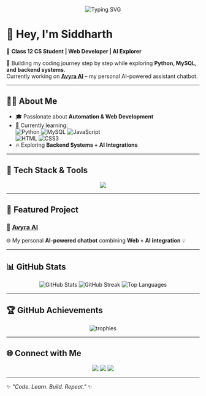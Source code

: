 <!-- Typing SVG -->
<p align="center">
  <img src="https://readme-typing-svg.herokuapp.com?font=Fira+Code&size=25&pause=1000&color=F700FF&center=true&vCenter=true&width=600&lines=💻+Web+Developer;🎓+Class+12+CS+Student;🚀+Learning+Python+%26+MySQL" alt="Typing SVG" />
</p>

# 👋 Hey, I'm Siddharth  

🚀 **Class 12 CS Student | Web Developer | AI Explorer**  

🌟 Building my coding journey step by step while exploring **Python, MySQL, and backend systems**.  
Currently working on **[Avyra AI](https://avyra-ai.onrender.com/)** – my personal AI-powered assistant chatbot.  

---

## 🧑‍💻 About Me
- 🎓 Passionate about **Automation & Web Development**
- 🌱 Currently learning:  
  ![Python](https://img.shields.io/badge/Python-3776AB?style=for-the-badge&logo=python&logoColor=white) 
  ![MySQL](https://img.shields.io/badge/MySQL-005C84?style=for-the-badge&logo=mysql&logoColor=white) 
  ![JavaScript](https://img.shields.io/badge/JavaScript-F7DF1E?style=for-the-badge&logo=javascript&logoColor=black)  
  ![HTML](https://img.shields.io/badge/HTML5-E34F26?style=for-the-badge&logo=html5&logoColor=white) 
  ![CSS3](https://img.shields.io/badge/CSS3-1572B6?style=for-the-badge&logo=css3&logoColor=white)
- 🔥 Exploring **Backend Systems + AI Integrations**

---

## 🚀 Tech Stack & Tools
<p align="center">
  <img src="https://skillicons.dev/icons?i=python,mysql,js,html,css,vscode,github,git" />
</p>

---

## 📌 Featured Project
### 🔹 [Avyra AI](https://avyra-ai.onrender.com/)  
🌐 My personal **AI-powered chatbot** combining **Web + AI integration** 💡  

---

## 📊 GitHub Stats
<p align="center">
  <img src="https://github-readme-stats.vercel.app/api?username=Siddharthxd99&show_icons=true&theme=tokyonight" alt="GitHub Stats" />
  <img src="https://github-readme-streak-stats.herokuapp.com/?user=Siddharthxd99&theme=tokyonight" alt="GitHub Streak" />
  <img src="https://github-readme-stats.vercel.app/api/top-langs/?username=Siddharthxd99&layout=compact&theme=tokyonight" alt="Top Languages" />
</p>

---

## 🏆 GitHub Achievements
<p align="center">
  <img src="https://github-profile-trophy.vercel.app/?username=Siddharthxd99&theme=dracula&no-frame=true&row=1&column=6" alt="trophies" />
</p>

---

## 🌐 Connect with Me
<p align="center">
  <a href="https://github.com/Siddharthxd99"><img src="https://img.shields.io/badge/GitHub-181717?style=for-the-badge&logo=github&logoColor=white"/></a>
  <a href="https://avyra-ai.onrender.com/"><img src="https://img.shields.io/badge/AvyraAI-ff4088?style=for-the-badge&logo=vercel&logoColor=white"/></a>
  <a href="https://discord.com/users/"><img src="https://img.shields.io/badge/Discord-5865F2?style=for-the-badge&logo=discord&logoColor=white"/></a>
</p>

---

✨ *"Code. Learn. Build. Repeat."* ✨
